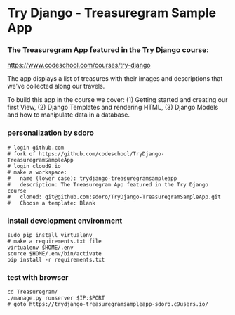 # Try Django - Treasuregram Sample App
### The Treasuregram App featured in the Try Django course:
https://www.codeschool.com/courses/try-django

The app displays a list of treasures with their images and descriptions that we've collected along our travels.  

To build this app in the course we cover: (1) Getting started and creating our first View, (2) Django Templates and rendering HTML, (3) Django Models and how to manipulate data in a database.

### personalization by sdoro

    # login github.com
    # fork of https://github.com/codeschool/TryDjango-TreasuregramSampleApp
    # login cloud9.io
    # make a workspace:
    #   name (lower case): trydjango-treasuregramsampleapp
    #   description: The Treasuregram App featured in the Try Django course
    #   cloned: git@github.com:sdoro/TryDjango-TreasuregramSampleApp.git
    #   Choose a template: Blank
    
### install development environment

    sudo pip install virtualenv
    # make a requirements.txt file
    virtualenv $HOME/.env
    source $HOME/.env/bin/activate
    pip install -r requirements.txt

### test with browser

    cd Treasuregram/
    ./manage.py runserver $IP:$PORT
    # goto https://trydjango-treasuregramsampleapp-sdoro.c9users.io/

